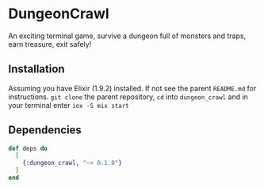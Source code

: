 # DungeonCrawl

An exciting terminal game, survive a dungeon full of monsters and traps, earn treasure, exit safely!

## Installation
Assuming you have Elixir (1.9.2) installed. If not see the parent `README.md` for instructions.
`git clone` the parent repository, `cd` into `dungeon_crawl` and in your terminal enter `iex -S mix start`


## Dependencies
```elixir
def deps do
  [
    {:dungeon_crawl, "~> 0.1.0"}
  ]
end
```
